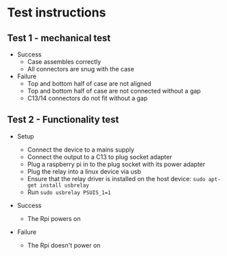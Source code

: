 # Test instructions

## Test 1 - mechanical test

- Success
  - Case assembles correctly
  - All connectors are snug with the case
- Failure
  - Top and bottom half of case are not aligned
  - Top and bottom half of case are not connected without a gap
  - C13/14 connectors do not fit without a gap

## Test 2 - Functionality test

- Setup
  - Connect the device to a mains supply
  - Connect the output to a C13 to plug socket adapter
  - Plug a raspberry pi in to the plug socket with its power adapter
  - Plug the relay into a linux device via usb
  - Ensure that the relay driver is installed on the host device: `sudo apt-get install usbrelay`
  - Run `sudo usbrelay PSUIS_1=1`

- Success
  - The Rpi powers on
- Failure
  - The Rpi doesn't power on

